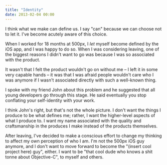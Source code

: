 ```yaml
---
title: "Identity"
date: 2013-02-04 00:00
---
```


<import><p>I think what we make can define us. I say "can" because we can choose not to let it. I've become acutely aware of this choice. </p>

<p>When I worked for 18 months at 500px, I <em>let</em> myself become defined by the iOS app, and I was happy to do so. When I was considering leaving, one of the biggest reasons I didn't want to go was because I was so associated with the product. </p>

<p>It wasn't that I felt the product wouldn't go on without me – I left it in some very capable hands – it was that I was afraid people wouldn't care who I was anymore if I wasn't associated directly with such a well-known thing. </p>

<p>I spoke with my friend John about this problem and he suggested that all young developers go through this stage. He said eventually you stop conflating your self-identity with your work. </p>

<p>I think John's right, but that's not the whole picture. I don't want the things I produce to be what defines me; rather, I want the higher-level aspects of what I produce to. I want my name associated with the quality and craftsmanship in the produces I make instead of the products themselves.</p>

<p>After leaving, I've decided to make a conscious effort to change my thinking to affect my own perception of who I am. I'm not the 500px iOS guy anymore, and I don't want to move forward to become the "(insert cool project here) guy", either. I want to be "that cool dude who knows a shit tonne about Objective-C", to myself and others. </p></import>

<!-- more -->

